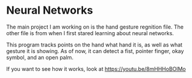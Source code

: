 # Neural Networks
The main project I am working on is the hand gesture regnition file. The other file is from when I first stared learning about neural networks.

This program tracks points on the hand what hand it is, as well as what gesture it is showing.
As of now, it can detect a fist, pointer finger, okay symbol, and an open palm.


If you want to see how it works, look at
https://youtu.be/8mHHHoBOlMo
